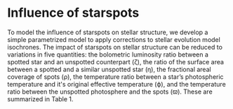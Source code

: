 # Influence of starspots

To model the influence of starspots on stellar structure, we develop a simple parametrized model to apply corrections to stellar evolution model isochrones. The impact of starspots on stellar structure can be reduced to variations in five quantities: the bolometric luminosity ratio between a spotted star and an unspotted counterpart (&zeta;), the ratio of the surface area between a spotted and a similar unspotted star (&eta;), the fractional areal coverage of spots (&rho;), the temperature ratio between a star’s photospheric temperature and it's original effective temperature (&phiv;), and the temperature ratio between the unspotted photosphere and the spots (&piv;). These are summarized in Table 1.